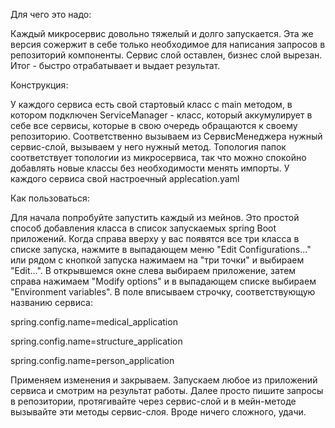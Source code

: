 Для чего это надо:

Каждый микросервис довольно тяжелый и долго запускается. Эта же версия сожержит в себе только 
необходимое для написания запросов в репозиторий компоненты. Сервис слой оставлен, бизнес слой вырезан.
Итог - быстро отрабатывает и выдает результат.

Конструкция:

У каждого сервиса есть свой стартовый класс с main методом, в котором подключен ServiceManager - 
класс, который аккумулирует в себе все сервисы, которые в свою очередь обращаются к своему репозиторию.
Соответственно вызываем из СервисМенеджера нужный сервис-слой, вызываем у него нужный метод.
Топология папок соответствует топологии из микросервиса, так что можно спокойно добавлять новые 
классы без необходимости менять импорты.
У каждого сервиса свой настроечный applecation.yaml

Как пользоваться:

Для начала попробуйте запустить каждый из мейнов. Это простой способ добавления класса в список
запускаемых spring Boot приложений. Когда справа вверху у вас появятся все три класса в списке 
запуска, нажмите в выпадающем меню "Edit Configurations..." или рядом с кнопкой запуска
нажимаем на "три точки" и выбираем "Edit...".
В открывшемся окне слева выбираем приложение, затем справа нажимаем "Modify options" и в выпадающем
списке выбираем "Environment variables". В поле вписываем строчку, соответствующую названию сервиса:

spring.config.name=medical_application

spring.config.name=structure_application

spring.config.name=person_application

Применяем изменения и закрываем. Запускаем любое из приложений сервиса и смотрим на результат работы.
Далее просто пишите запросы в репозитории, протягивайте через сервис-слой и в мейн-методе вызывайте
эти методы сервис-слоя.
Вроде ничего сложного, удачи.
